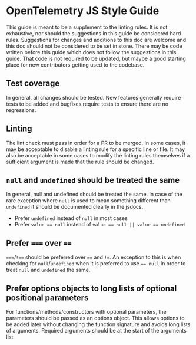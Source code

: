 # OpenTelemetry JS Style Guide

This guide is meant to be a supplement to the linting rules.
It is not exhaustive, nor should the suggestions in this guide be considered hard rules.
Suggestions for changes and additions to this doc are welcome and this doc should not be considered to be set in stone.
There may be code written before this guide which does not follow the suggestions in this guide.
That code is not required to be updated, but maybe a good starting place for new contributors getting used to the codebase.

## Test coverage

In general, all changes should be tested.
New features generally require tests to be added and bugfixes require tests to ensure there are no regressions.

## Linting

The lint check must pass in order for a PR to be merged.
In some cases, it may be acceptable to disable a linting rule for a specific line or file.
It may also be acceptable in some cases to modify the linting rules themselves if a sufficient argument is made that the rule should be changed.

## `null` and `undefined` should be treated the same

In general, null and undefined should be treated the same.
In case of the rare exception where `null` is used to mean something different than `undefined` it should be documented clearly in the jsdocs.

- Prefer `undefined` instead of `null` in most cases
- Prefer `value == null` instead of `value == null || value == undefined`

## Prefer `===` over `==`

`===`/`!==` should be preferred over `==` and `!=`.
An exception to this is when checking for `null`/`undefined` when it is preferred to use `== null` in order to treat `null` and `undefined` the same.

## Prefer options objects to long lists of optional positional parameters

For functions/methods/constructors with optional parameters, the parameters should be passed as an options object.
This allows options to be added later without changing the function signature and avoids long lists of arguments.
Required arguments should be at the start of the arguments list.
